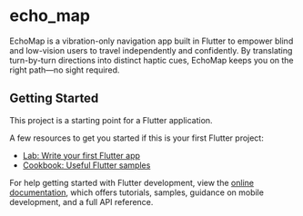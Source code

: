 # echo_map

EchoMap is a vibration-only navigation app built in Flutter to empower blind and low-vision users to travel independently and confidently. By translating turn-by-turn directions into distinct haptic cues, EchoMap keeps you on the right path—no sight required.

## Getting Started

This project is a starting point for a Flutter application.

A few resources to get you started if this is your first Flutter project:

- [Lab: Write your first Flutter app](https://docs.flutter.dev/get-started/codelab)
- [Cookbook: Useful Flutter samples](https://docs.flutter.dev/cookbook)

For help getting started with Flutter development, view the
[online documentation](https://docs.flutter.dev/), which offers tutorials,
samples, guidance on mobile development, and a full API reference.

